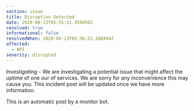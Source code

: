 ```yaml
---
section: issue
title: Disruption Detected
date: 2020-08-13T05:55:21.959458Z
resolved: true
informational: false
resolvedWhen: 2020-08-13T05:56:22.288494Z
affected:
  - API
severity: disrupted
---
```

*Investigating* - We are investigating a potential issue that might affect the uptime of one our of services. We are sorry for any inconvenience this may cause you. This incident post will be updated once we have more information.

This is an automatic post by a monitor bot.
        